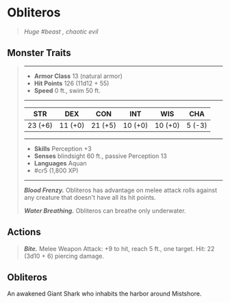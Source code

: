 # Obliteros
>*Huge #beast , chaotic evil*
## Monster Traits
>___
>- **Armor Class** 13 (natural armor)
>- **Hit Points** 126 (11d12 + 55)
>- **Speed** 0 ft., swim 50 ft.
>___
>|STR|DEX|CON|INT|WIS|CHA|
>|:---:|:---:|:---:|:---:|:---:|:---:|
>|23 (+6)|11 (+0)|21 (+5)|10 (+0)|10 (+0)|5 (-3)|
>___
>- **Skills** Perception +3
>- **Senses** blindsight 60 ft., passive Perception 13
>- **Languages** Aquan
>- #cr5 (1,800 XP)
>___
>***Blood Frenzy.*** Obliteros has advantage on melee attack rolls against any creature that doesn't have all its hit points.  
>
>***Water Breathing.*** Obliteros can breathe only underwater.  
>
## Actions
>***Bite.*** Melee Weapon Attack: +9 to hit, reach 5 ft., one target. Hit: 22 (3d10 + 6) piercing damage.
## Obliteros
An awakened Giant Shark who inhabits the harbor around Mistshore.